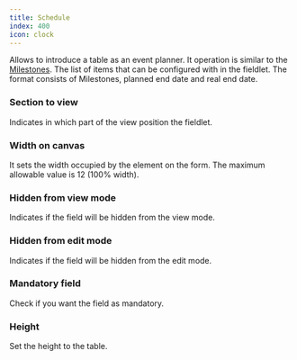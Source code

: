 ```yaml
---
title: Schedule
index: 400
icon: clock
---
```


Allows to introduce a table as an event planner.
It operation is similar to the [Milestones](rules/palette/fieldlets/milestones).
The list of items that can be configured with in the fieldlet.
The format consists of Milestones, planned end date and real end date.

### Section to view

Indicates in which part of the view position the fieldlet.

### Width on canvas

It sets the width occupied by the element on the form. The maximum allowable value is 12 (100% width).

### Hidden from view mode

Indicates if the field will be hidden from the view mode.

### Hidden from edit mode

Indicates if the field will be hidden from the edit mode.

### Mandatory field

Check if you want the field as mandatory.

### Height

Set the height to the table.
